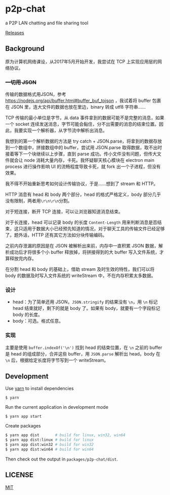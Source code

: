 # p2p-chat

a P2P LAN chatting and file sharing tool

[Releases](https://github.com/dgeibi/p2p-chat/releases)

## Background

原为计算机网络课设，从2017年5月开始开发，我尝试在 TCP 上实现应用层的网络协议。

### ~~一切用 JSON~~

传输的数据格式用JSON，参考 https://nodejs.org/api/buffer.html#buffer_buf_tojson ，我试着将 buffer 包裹在 JSON 里，连大文件的数据也放在里边，binary 转成 utf8 字符串……

TCP 传输的最小单位是字节，从 data 事件拿到的数据可能不是完整的消息，如果一个 socket 连续发送消息，字节可能会黏住，分不出需要的消息的结束位置。因此，我要实现一个解析器，从字节流中解析出消息。

我想到的第一个解析数据的方法是 try catch + JSON.parse，将拿到的数据存放到一个数组中，拼接数组中的 buffer，尝试用 JSON.parse 取得数据，取不出时接着等下一个块继续以上步骤，直到 parse 成功。传小文件没有问题，但传大文件就会让 node 消耗大量内存，卡死。我怀疑聊天核心模块在 electron main process 进行操作影响 UI 的流畅程度导致卡死，就 fork 出一个子进程，但没有效果。

我不得不开始重新思考如何设计传输协议，于是……想到了 stream 和 HTTP。

HTTP 消息有 head 和 body 两个部分，head 的格式严格定义，body 部分几乎没有限制，两者用`\r\n\r\n`分割。

对于短连接，断开 TCP 连接，可以让浏览器知道消息结束。

对于长连接，head 可以记录 body 的长度 `Content-Length` 用来判断消息是否结束，这只适用于数据大小已经预先知道的情况，对于聊天工具的传输文件已经足够了。题外话，HTTP 还有其它方法如分块传输编码。

之前内存泄漏的原因是在 JSON 被解析出来前，内存中一直积累 JSON 数据，解析成功后才将很多个小 buffer 释放掉，将拼接得到的大 buffer 写入文件系统，才算释放完内存。

在分割 head 和 body 的基础上，借助 stream 及时生效的特性，我们可以将 body 的数据及时写入文件系统的 writeStream 中，不在内存积累太多数据。

### 设计

* head：为了简单还用 JSON，`JSON.stringify` 的结果没有 `\n`，用 `\n` 标记 head 结束就好，剩下的就是 body 了。如果有 body，就要有一个字段标记 body 的长度。
* body：可选。格式任意。

### 实现

主要是使用 `buffer.indexOf('\n')` 找到 head 的结束位置，在 `\n` 之前的 buffer 是 head 的组成部分，合并这些 buffer，用 `JSON.parse` 解析出 head。body 在 `\n` 后，根据给定长度将字节写到一个 writeStream。

## Development

Use [yarn](https://yarnpkg.com) to install dependencies

```
$ yarn
```

Run the current application in development mode

```
$ yarn app start
```

Create packages

``` sh
$ yarn app dist       # build for linux, win32, win64
$ yarn app dist:linux # build for linux
$ yarn app dist:win32 # build for win32
$ yarn app dist:win64 # build for win64
```

Then check out the output in `packages/p2p-chat/dist`.

## LICENSE

[MIT](LICENSE)
